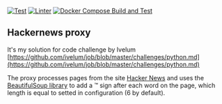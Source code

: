 [![Test](https://github.com/yuriy-kormin/hackernews-proxy/actions/workflows/run_tests.yml/badge.svg)](https://github.com/yuriy-kormin/hackernews-proxy/actions/workflows/run_tests.yml)
[![Linter](https://github.com/yuriy-kormin/hackernews-proxy/actions/workflows/run_lint.yml/badge.svg)](https://github.com/yuriy-kormin/hackernews-proxy/actions/workflows/run_lint.yml)
[![Docker Compose Build and Test](https://github.com/yuriy-kormin/hackernews-proxy/actions/workflows/docker-build-test.yml/badge.svg)](https://github.com/yuriy-kormin/hackernews-proxy/actions/workflows/docker-build-test.yml)
## Hackernews proxy

It's my solution for code challenge by Ivelum [https://github.com/ivelum/job/blob/master/challenges/python.md](https://github.com/ivelum/job/blob/master/challenges/python.md)

The proxy processes pages from the site  [Hacker News](https://news.ycombinator.com/) and uses the [BeautifulSoup library](https://pypi.org/project/beautifulsoup4/) to add a ™ sign after each word on the page, which length is equal to setted in configuration
(6 by default).

